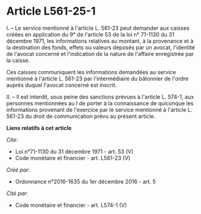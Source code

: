 # Article L561-25-1

I. – Le service mentionné à l'article L. 561-23 peut demander aux caisses créées en application du 9° de l'article 53 de la
loi n° 71-1130 du 31 décembre 1971, les informations relatives au montant, à la provenance et à la destination des fonds,
effets ou valeurs déposés par un avocat, l'identité de l'avocat concerné et l'indication de la nature de l'affaire
enregistrée par la caisse. 

Ces caisses communiquent les informations demandées au service mentionné à l'article L. 561-23 par l'intermédiaire du
bâtonnier de l'ordre auprès duquel l'avocat concerné est inscrit. 

II. – Il est interdit, sous peine des sanctions prévues à l'article L. 574-1, aux personnes mentionnées au I de porter à la
connaissance de quiconque les informations provenant de l'exercice par le service mentionné à l'article L. 561-23 du droit de
communication prévu au présent article.

**Liens relatifs à cet article**

_Cite_:

  - Loi n°71-1130 du 31 décembre 1971 - art. 53 (V)
  - Code monétaire et financier - art. L561-23 (V)

_Créé par_:

  - Ordonnance n°2016-1635 du 1er décembre 2016 - art. 5

_Cité par_:

  - Code monétaire et financier - art. L574-1 (V)
